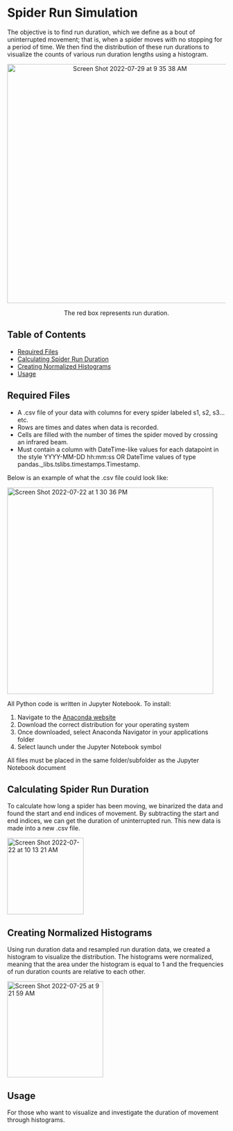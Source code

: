 # Spider Run Simulation

The objective is to find run duration, which we define as a bout of uninterrupted movement; that is, when a spider moves with no stopping for a period of time. We then find the distribution of these run durations to visualize the counts of various run duration lengths using a histogram. 

<p align="center">

<img width="550" alt="Screen Shot 2022-07-29 at 9 35 38 AM" src="https://user-images.githubusercontent.com/67922568/181771742-8259148e-cf8f-4ffc-bebe-9b7700d3e1de.png">

</p>

<div style="text-align: center"> The red box represents run duration. </div>

## Table of Contents

- [Required Files](https://github.com/Toporikova-Lab/Spider-Circadian-Activity/tree/main/Calculating%20Spider%20Run%20Duration#required-files)
- [Calculating Spider Run Duration](https://github.com/Toporikova-Lab/Spider-Circadian-Activity/tree/main/Calculating%20Spider%20Run%20Duration#calculating-spider-run-duration)
- [Creating Normalized Histograms](https://github.com/Toporikova-Lab/Spider-Circadian-Activity/tree/main/Calculating%20Spider%20Run%20Duration#creating-normalized-histograms)
- [Usage](https://github.com/Toporikova-Lab/Spider-Circadian-Activity/tree/main/Calculating%20Spider%20Run%20Duration#usage)

## Required Files

- A .csv file of your data with columns for every spider labeled s1, s2, s3... etc. 
- Rows are times and dates when data is recorded. 
- Cells are filled with the number of times the spider moved by crossing an infrared beam. 
- Must contain a column with DateTime-like values for each datapoint in the style YYYY-MM-DD hh:mm:ss OR DateTime values of type pandas._libs.tslibs.timestamps.Timestamp. 

Below is an example of what the .csv file could look like:

<img width="475" alt="Screen Shot 2022-07-22 at 1 30 36 PM" src="https://user-images.githubusercontent.com/67922568/180493070-9f2ec4d8-cb4a-4343-9b69-ad7d9dd147c3.png">

All Python code is written in Jupyter Notebook. To install:
  1. Navigate to the [Anaconda website](https://www.anaconda.com/products/distribution)
  2. Download the correct distribution for your operating system
  3. Once downloaded, select Anaconda Navigator in your applications folder
  4. Select launch under the Jupyter Notebook symbol
  
All files must be placed in the same folder/subfolder as the Jupyter Notebook document

## Calculating Spider Run Duration

To calculate how long a spider has been moving, we binarized the data and found the start and end indices of movement. By subtracting the start and end indices, we can get the duration of uninterrupted run. This new data is made into a new .csv file.

<img width="176" alt="Screen Shot 2022-07-22 at 10 13 21 AM" src="https://user-images.githubusercontent.com/67922568/180457786-8d81a053-c50f-40f2-90b2-d4c60d172dbf.png">



## Creating Normalized Histograms

Using run duration data and resampled run duration data, we created a histogram to visualize the distribution. The histograms were normalized, meaning that the area under the histogram is equal to 1 and the frequencies of run duration counts are relative to each other. 

<img width="221" alt="Screen Shot 2022-07-25 at 9 21 59 AM" src="https://user-images.githubusercontent.com/67922568/180787371-933d4aee-5a3a-4978-b6c5-8894177c4863.png">

## Usage

For those who want to visualize and investigate the duration of movement through histograms.
